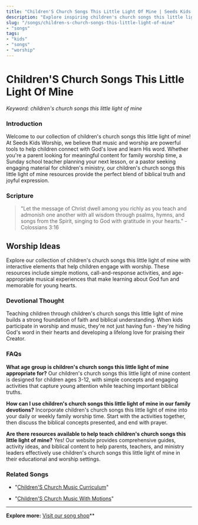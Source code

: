 ```yaml
---
title: "Children'S Church Songs This Little Light Of Mine | Seeds Kids Worship"
description: "Explore inspiring children's church songs this little light of mine for children's worship and faith development. Biblical music resources for families and ministry."
slug: "/songs/children-s-church-songs-this-little-light-of-mine"
- "songs"
tags:
- "kids"
- "songs"
- "worship"
---
```


# Children'S Church Songs This Little Light Of Mine

_Keyword: children's church songs this little light of mine_

### Introduction

Welcome to our collection of children's church songs this little light of mine! At Seeds Kids Worship, we believe that music and worship are powerful tools to help children connect with God's love and learn His word. Whether you're a parent looking for meaningful content for family worship time, a Sunday school teacher planning your next lesson, or a pastor seeking engaging material for children's ministry, our children's church songs this little light of mine resources provide the perfect blend of biblical truth and joyful expression.

### Scripture

> "Let the message of Christ dwell among you richly as you teach and admonish one another with all wisdom through psalms, hymns, and songs from the Spirit, singing to God with gratitude in your hearts." - Colossians 3:16

## Worship Ideas

Explore our collection of children's church songs this little light of mine with interactive elements that help children engage with worship. These resources include simple motions, call-and-response activities, and age-appropriate musical experiences that make learning about God fun and memorable for young hearts.

### Devotional Thought

Teaching children through children's church songs this little light of mine builds a strong foundation of faith and biblical understanding. When kids participate in worship and music, they're not just having fun - they're hiding God's word in their hearts and developing a lifelong love for praising their Creator.

### FAQs

**What age group is children's church songs this little light of mine appropriate for?**
Our children's church songs this little light of mine content is designed for children ages 3-12, with simple concepts and engaging activities that capture young attention while teaching important biblical truths.

**How can I use children's church songs this little light of mine in our family devotions?**
Incorporate children's church songs this little light of mine into your daily or weekly family worship time. Start with the activities together, then discuss the biblical concepts presented, and end with prayer.

**Are there resources available to help teach children's church songs this little light of mine?**
Yes! Our website provides comprehensive guides, activity ideas, and biblical content to help parents, teachers, and ministry leaders effectively use children's church songs this little light of mine in their educational and worship settings.

### Related Songs

- "[Children'S Church Music Curriculum](/songs/children-s-church-music-curriculum/)"

- "[Children'S Church Music With Motions](/songs/children-s-church-music-with-motions/)"

---

**Explore more:** [Visit our song shop](https://seedskidsworship.com/shop)**

<!-- Schema Markup -->
<script type="application/ld+json">
{
  "@context": "https://schema.org",
  "@type": "MusicRecording",
  "name": "Children'S Church Songs This Little Light Of Mine",
  "byArtist": {
    "@type": "MusicGroup",
    "name": "Seeds Kids Worship"
  },
  "isFamilyFriendly": true,
  "url": "https://seedskidsworship.com/songs/children-s-church-songs-this-little-light-of-mine/"
}
</script>